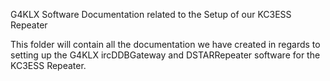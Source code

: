 G4KLX Software Documentation related to the Setup of our KC3ESS Repeater

This folder will contain all the documentation we have created in regards to setting up the G4KLX ircDDBGateway and DSTARRepeater software for the KC3ESS Repeater.

